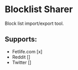 # Blocklist Sharer

Block list import/export tool.

## Supports:

- Fetlife.com [x]
- Reddit []
- Twitter []
